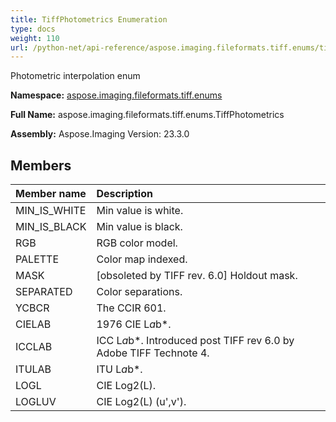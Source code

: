 ```yaml
---
title: TiffPhotometrics Enumeration
type: docs
weight: 110
url: /python-net/api-reference/aspose.imaging.fileformats.tiff.enums/tiffphotometrics/
---
```


Photometric interpolation enum

**Namespace:** [aspose.imaging.fileformats.tiff.enums](/imaging/python-net/api-reference/aspose.imaging.fileformats.tiff.enums/)

**Full Name:** aspose.imaging.fileformats.tiff.enums.TiffPhotometrics

**Assembly:**  Aspose.Imaging Version: 23.3.0

## **Members**
|**Member name**|**Description**|
| :- | :- |
|MIN_IS_WHITE|Min value is white.|
|MIN_IS_BLACK|Min value is black.|
|RGB|RGB color model.|
|PALETTE|Color map indexed.|
|MASK|[obsoleted by TIFF rev. 6.0] Holdout mask.|
|SEPARATED|Color separations.|
|YCBCR|The CCIR 601.|
|CIELAB|1976 CIE L*a*b*.|
|ICCLAB|ICC L*a*b*. Introduced post TIFF rev 6.0 by Adobe TIFF Technote 4.|
|ITULAB|ITU L*a*b*.|
|LOGL|CIE Log2(L).|
|LOGLUV|CIE Log2(L) (u',v').|
